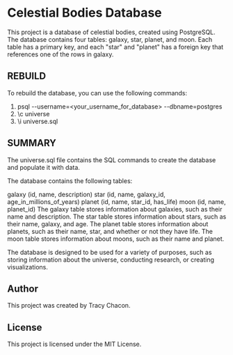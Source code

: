 # Celestial Bodies Database

This project is a database of celestial bodies, created using PostgreSQL. The database contains four tables: galaxy, star, planet, and moon. Each table has a primary key, and each "star" and "planet" has a foreign key that references one of the rows in galaxy.

## REBUILD

To rebuild the database, you can use the following commands:

1. psql --username=<your_username_for_database> --dbname=postgres
2. \c universe
3. \i universe.sql

## SUMMARY

The universe.sql file contains the SQL commands to create the database and populate it with data.

The database contains the following tables:

galaxy (id, name, description)
star (id, name, galaxy_id, age_in_millions_of_years)
planet (id, name, star_id, has_life)
moon (id, name, planet_id)
The galaxy table stores information about galaxies, such as their name and description. The star table stores information about stars, such as their name, galaxy, and age. The planet table stores information about planets, such as their name, star, and whether or not they have life. The moon table stores information about moons, such as their name and planet.

The database is designed to be used for a variety of purposes, such as storing information about the universe, conducting research, or creating visualizations.

## Author

This project was created by Tracy Chacon.

## License

This project is licensed under the MIT License.
